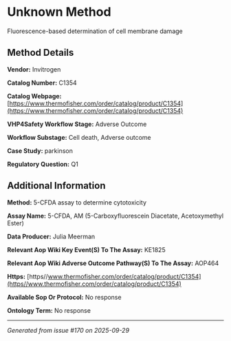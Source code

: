 # Unknown Method

Fluorescence-based determination of cell membrane damage

## Method Details

**Vendor:** Invitrogen

**Catalog Number:** C1354

**Catalog Webpage:** [https://www.thermofisher.com/order/catalog/product/C1354](https://www.thermofisher.com/order/catalog/product/C1354)

**VHP4Safety Workflow Stage:** Adverse Outcome

**Workflow Substage:** Cell death, Adverse outcome

**Case Study:** parkinson

**Regulatory Question:** Q1

## Additional Information

**Method:** 5-CFDA assay to determine cytotoxicity

**Assay Name:** 5-CFDA, AM (5-Carboxyfluorescein Diacetate, Acetoxymethyl Ester)

**Data Producer:** Julia Meerman

**Relevant Aop Wiki Key Event(S) To The Assay:** KE1825

**Relevant Aop Wiki Adverse Outcome Pathway(S) To The Assay:** AOP464

**Https:** [https//www.thermofisher.com/order/catalog/product/C1354](https//www.thermofisher.com/order/catalog/product/C1354)

**Available Sop Or Protocol:** No response

**Ontology Term:** No response

---

*Generated from issue #170 on 2025-09-29*
